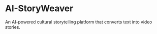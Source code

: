# AI-StoryWeaver
An AI-powered cultural storytelling platform that converts text into video stories.
